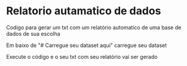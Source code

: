 # Relatorio autamatico de dados
Codigo para gerar um txt com um relatório automatico de uma base de dados de sua escolha

Em baixo de "# Carregue seu dataset aqui" carregue seu dataset 

Execute o código e o seu txt com seu relatório vai ser gerado 
